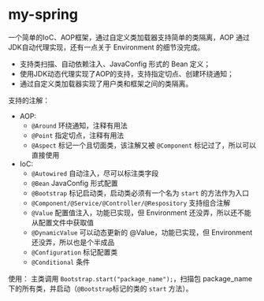 # my-spring
一个简单的IoC、AOP框架，通过自定义类加载器支持简单的类隔离，AOP 通过JDK自动代理实现，还有一点关于 Environment 的细节没完成。

- 支持类扫描、自动依赖注入、JavaConfig 形式的 Bean 定义； 
- 使用JDK动态代理实现了AOP的支持，支持指定切点、创建环绕通知； 
- 通过自定义类加载器实现了用户类和框架之间的类隔离。

支持的注解：
- AOP:
  - `@Around` 环绕通知，注释有用法
  - `@Point` 指定切点，注释有用法
  - `@Aspect` 标记一个且切面类，该注解又被 `@Component` 标记过了，所以可以直接使用
- IoC:
  - `@Autowired` 自动注入，尽可以标注类字段
  - `@Bean` JavaConfig 形式配置
  - `@Bootstrap` 标记启动类，启动类必须有一个名为 `start` 的方法作为入口
  - `@Component/@Service/@Controller/@Respository` 支持组合注解
  - `@Value` 配置值注入，功能已实现，但 Environment 还没弄，所以还不能从配置文件中获取值
  - `@DynamicValue` 可以动态更新的 @Value，功能已实现，但 Environment 还没弄，所以也是个半成品
  - `@Configuration` 标记配置类
  - `@Conditional` 条件
  
使用：
    主类调用 `Bootstrap.start("package_name");`，扫描包 package_name 下的所有类，并启动（`@Bootstrap`标记的类的 `start` 方法）。
